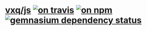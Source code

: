 # [vxq/js](https://github.com/vxq/js) [![on travis](https://travis-ci.org/vxq/js.svg?branch=master)](https://travis-ci.org/vxq/js) [![on npm](https://badge.fury.io/js/vxq.svg)](https://www.npmjs.com/package/vxq) [![gemnasium dependency status](https://gemnasium.com/badges/github.com/vxq/js.svg)](https://gemnasium.com/github.com/vxq/js)
